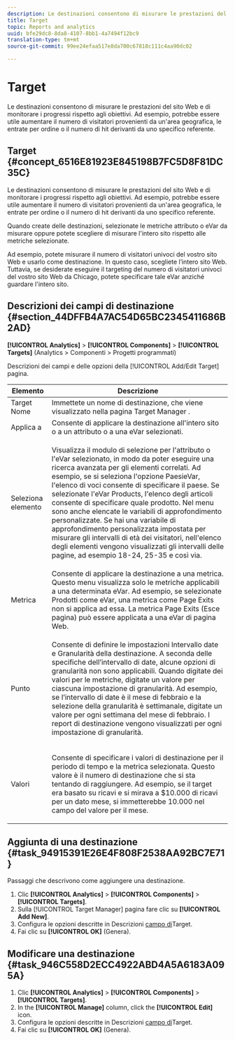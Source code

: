 ```yaml
---
description: Le destinazioni consentono di misurare le prestazioni del sito Web e di monitorare i progressi rispetto agli obiettivi. Ad esempio, potrebbe essere utile aumentare il numero di visitatori provenienti da un'area geografica, le entrate per ordine o il numero di hit derivanti da uno specifico referente.
title: Target
topic: Reports and analytics
uuid: bfe29dc8-8da8-4107-8bb1-4a7494f12bc9
translation-type: tm+mt
source-git-commit: 99ee24efaa517e8da700c67818c111c4aa90dc02

---
```



# Target

Le destinazioni consentono di misurare le prestazioni del sito Web e di monitorare i progressi rispetto agli obiettivi. Ad esempio, potrebbe essere utile aumentare il numero di visitatori provenienti da un'area geografica, le entrate per ordine o il numero di hit derivanti da uno specifico referente.

## Target {#concept_6516E81923E845198B7FC5D8F81DC35C}

Le destinazioni consentono di misurare le prestazioni del sito Web e di monitorare i progressi rispetto agli obiettivi. Ad esempio, potrebbe essere utile aumentare il numero di visitatori provenienti da un'area geografica, le entrate per ordine o il numero di hit derivanti da uno specifico referente.

Quando create delle destinazioni, selezionate le metriche attributo o eVar da misurare oppure potete scegliere di misurare l'intero sito rispetto alle metriche selezionate.

Ad esempio, potete misurare il numero di visitatori univoci del vostro sito Web e usarlo come destinazione. In questo caso, scegliete l’intero sito Web. Tuttavia, se desiderate eseguire il targeting del numero di visitatori univoci del vostro sito Web da Chicago, potete specificare tale eVar anziché guardare l'intero sito.

## Descrizioni dei campi di destinazione {#section_44DFFB4A7AC54D65BC2345411686B2AD}

**[!UICONTROL Analytics]** &gt; **[!UICONTROL Components]** &gt; **[!UICONTROL Targets]** (Analytics &gt; Componenti &gt; Progetti programmati)

Descrizioni dei campi e delle opzioni della [!UICONTROL Add/Edit Target] pagina.

<table id="table_E08728BECC204DF59F0AC99957A68CAE"> 
 <thead> 
  <tr> 
   <th colname="col1" class="entry"> Elemento </th> 
   <th colname="col2" class="entry"> Descrizione </th> 
  </tr> 
 </thead>
 <tbody> 
  <tr> 
   <td colname="col1"> Target Nome </td> 
   <td colname="col2">Immettete un nome di destinazione, che viene visualizzato nella pagina <span class="wintitle"> Target Manager</span> . </td> 
  </tr> 
  <tr> 
   <td colname="col1"> Applica a </td> 
   <td colname="col2"> Consente di applicare la destinazione all'intero sito o a un attributo o a una eVar selezionati. </td> 
  </tr> 
  <tr> 
   <td colname="col1"> Seleziona elemento </td> 
   <td colname="col2"> <p>Visualizza il modulo di selezione per l'attributo o l'eVar selezionato, in modo da poter eseguire una ricerca avanzata per gli elementi correlati. Ad esempio, se si seleziona l'opzione <span class="uicontrol"> Paesi</span>eVar, l'elenco di voci consente di specificare il paese. Se selezionate l'eVar <span class="uicontrol"> Products</span>, l'elenco degli articoli consente di specificare quale prodotto. Nel menu sono anche elencate le variabili di approfondimento personalizzate. Se hai una variabile di approfondimento personalizzata impostata per misurare gli intervalli di età dei visitatori, nell'elenco degli elementi vengono visualizzati gli intervalli delle pagine, ad esempio 18-24, 25-35 e così via. </p> </td> 
  </tr> 
  <tr> 
   <td colname="col1"> Metrica </td> 
   <td colname="col2">Consente di applicare la destinazione a una metrica. Questo menu visualizza solo le metriche applicabili a una determinata eVar. Ad esempio, se selezionate <span class="uicontrol"> Prodotti</span> come eVar, una metrica come <span class="uicontrol"> Page Exits</span> non si applica ad essa. La metrica <span class="uicontrol"> Page Exits</span> (Esce pagina) può essere applicata a una eVar di pagina Web. </td> 
  </tr> 
  <tr> 
   <td colname="col1"> Punto </td> 
   <td colname="col2"> <p>Consente di definire le impostazioni <span class="uicontrol"> Intervallo</span> date e <span class="uicontrol"> Granularità</span> della destinazione. A seconda delle specifiche dell’intervallo di date, alcune opzioni di granularità non sono applicabili. Quando digitate dei valori per le metriche, digitate un valore per ciascuna impostazione di granularità. Ad esempio, se l’intervallo di date è il mese di febbraio e la selezione della granularità è settimanale, digitate un valore per ogni settimana del mese di febbraio. I report di destinazione vengono visualizzati per ogni impostazione di granularità. </p> </td> 
  </tr> 
  <tr> 
   <td colname="col1"> Valori </td> 
   <td colname="col2"> <p>Consente di specificare i valori di destinazione per il periodo di tempo e la metrica selezionata. Questo valore è il numero di destinazione che si sta tentando di raggiungere. Ad esempio, se il target era basato su ricavi e si mirava a $10.000 di ricavi per un dato mese, si immetterebbe 10.000 nel campo del valore per il mese. </p> </td> 
  </tr> 
 </tbody> 
</table>

## Aggiunta di una destinazione {#task_94915391E26E4F808F2538AA92BC7E71}

Passaggi che descrivono come aggiungere una destinazione.

<!-- 

t_add_a_target.xml

 -->

1. Clic **[!UICONTROL Analytics]** &gt; **[!UICONTROL Components]** &gt; **[!UICONTROL Targets]**.
1. Sulla [!UICONTROL Target Manager] pagina fare clic su **[!UICONTROL Add New]**.
1. Configura le opzioni descritte in Descrizioni [campo di](/help/analyze/reports-analytics/targets.md#section_44DFFB4A7AC54D65BC2345411686B2AD)Target.
1. Fai clic su **[!UICONTROL OK]** (Genera).

## Modificare una destinazione {#task_946C558D2ECC4922ABD4A5A6183A095A}

1. Clic **[!UICONTROL Analytics]** &gt; **[!UICONTROL Components]** &gt; **[!UICONTROL Targets]**.
1. In the **[!UICONTROL Manage]** column, click the **[!UICONTROL Edit]** icon.
1. Configura le opzioni descritte in Descrizioni [campo di](/help/analyze/reports-analytics/targets.md#section_44DFFB4A7AC54D65BC2345411686B2AD)Target.
1. Fai clic su **[!UICONTROL OK]** (Genera).
